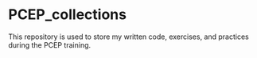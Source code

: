 # PCEP_collections
This repository is used to store my written code, exercises, and practices during the PCEP training.
